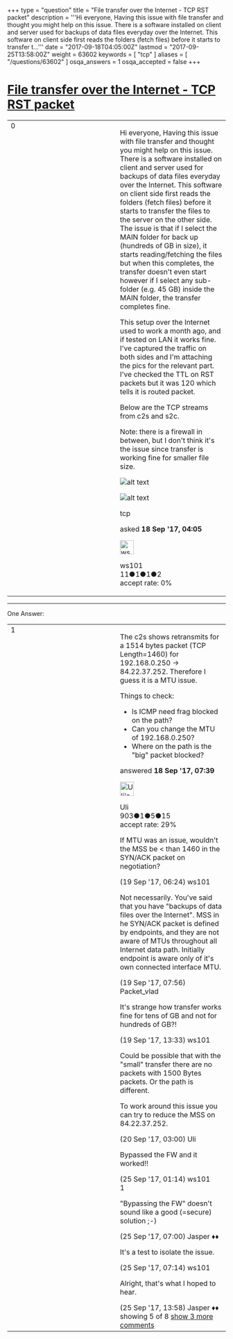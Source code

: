 +++
type = "question"
title = "File transfer over the Internet - TCP RST packet"
description = '''Hi everyone, Having this issue with file transfer and thought you might help on this issue. There is a software installed on client and server used for backups of data files everyday over the Internet.  This software on client side first reads the folders (fetch files) before it starts to transfer t...'''
date = "2017-09-18T04:05:00Z"
lastmod = "2017-09-25T13:58:00Z"
weight = 63602
keywords = [ "tcp" ]
aliases = [ "/questions/63602" ]
osqa_answers = 1
osqa_accepted = false
+++

<div class="headNormal">

# [File transfer over the Internet - TCP RST packet](/questions/63602/file-transfer-over-the-internet-tcp-rst-packet)

</div>

<div id="main-body">

<div id="askform">

<table id="question-table" style="width:100%;"><colgroup><col style="width: 50%" /><col style="width: 50%" /></colgroup><tbody><tr class="odd"><td style="width: 30px; vertical-align: top"><div class="vote-buttons"><span id="post-63602-upvote" class="ajax-command post-vote up" rel="nofollow" title="I like this post (click again to cancel)"> </span><div id="post-63602-score" class="post-score" title="current number of votes">0</div><span id="post-63602-downvote" class="ajax-command post-vote down" rel="nofollow" title="I dont like this post (click again to cancel)"> </span> <span id="favorite-mark" class="ajax-command favorite-mark" rel="nofollow" title="mark/unmark this question as favorite (click again to cancel)"> </span><div id="favorite-count" class="favorite-count"></div></div></td><td><div id="item-right"><div class="question-body"><p>Hi everyone, Having this issue with file transfer and thought you might help on this issue. There is a software installed on client and server used for backups of data files everyday over the Internet. This software on client side first reads the folders (fetch files) before it starts to transfer the files to the server on the other side. The issue is that if I select the MAIN folder for back up (hundreds of GB in size), it starts reading/fetching the files but when this completes, the transfer doesn't even start however if I select any sub-folder (e.g. 45 GB) inside the MAIN folder, the transfer completes fine.</p><p>This setup over the Internet used to work a month ago, and if tested on LAN it works fine. I've captured the traffic on both sides and I'm attaching the pics for the relevant part. I've checked the TTL on RST packets but it was 120 which tells it is routed packet.</p><p>Below are the TCP streams from c2s and s2c.</p><p>Note: there is a firewall in between, but I don't think it's the issue since transfer is working fine for smaller file size.</p><p><img src="https://osqa-ask.wireshark.org/upfiles/s2c_wireshark_gCqdzjN.png" alt="alt text" /></p><p><img src="https://osqa-ask.wireshark.org/upfiles/c2s_wireshark_LeQmHxo.PNG" alt="alt text" /></p></div><div id="question-tags" class="tags-container tags"><span class="post-tag tag-link-tcp" rel="tag" title="see questions tagged &#39;tcp&#39;">tcp</span></div><div id="question-controls" class="post-controls"></div><div class="post-update-info-container"><div class="post-update-info post-update-info-user"><p>asked <strong>18 Sep '17, 04:05</strong></p><img src="https://secure.gravatar.com/avatar/dcc35d073c1104aa8b1a8e2e9ca23dfb?s=32&amp;d=identicon&amp;r=g" class="gravatar" width="32" height="32" alt="ws101&#39;s gravatar image" /><p><span>ws101</span><br />
<span class="score" title="11 reputation points">11</span><span title="1 badges"><span class="badge1">●</span><span class="badgecount">1</span></span><span title="1 badges"><span class="silver">●</span><span class="badgecount">1</span></span><span title="2 badges"><span class="bronze">●</span><span class="badgecount">2</span></span><br />
<span class="accept_rate" title="Rate of the user&#39;s accepted answers">accept rate:</span> <span title="ws101 has no accepted answers">0%</span></p></img></div></div><div id="comments-container-63602" class="comments-container"></div><div id="comment-tools-63602" class="comment-tools"></div><div class="clear"></div><div id="comment-63602-form-container" class="comment-form-container"></div><div class="clear"></div></div></td></tr></tbody></table>

------------------------------------------------------------------------

<div class="tabBar">

<span id="sort-top"></span>

<div class="headQuestions">

One Answer:

</div>

</div>

<span id="63603"></span>

<div id="answer-container-63603" class="answer">

<table style="width:100%;"><colgroup><col style="width: 50%" /><col style="width: 50%" /></colgroup><tbody><tr class="odd"><td style="width: 30px; vertical-align: top"><div class="vote-buttons"><span id="post-63603-upvote" class="ajax-command post-vote up" rel="nofollow" title="I like this post (click again to cancel)"> </span><div id="post-63603-score" class="post-score" title="current number of votes">1</div><span id="post-63603-downvote" class="ajax-command post-vote down" rel="nofollow" title="I dont like this post (click again to cancel)"> </span></div></td><td><div class="item-right"><div class="answer-body"><p>The c2s shows retransmits for a 1514 bytes packet (TCP Length=1460) for 192.168.0.250 -&gt; 84.22.37.252. Therefore I guess it is a MTU issue.</p><p>Things to check:</p><ul><li>Is ICMP need frag blocked on the path?</li><li>Can you change the MTU of 192.168.0.250?</li><li>Where on the path is the "big" packet blocked?</li></ul></div><div class="answer-controls post-controls"></div><div class="post-update-info-container"><div class="post-update-info post-update-info-user"><p>answered <strong>18 Sep '17, 07:39</strong></p><img src="https://secure.gravatar.com/avatar/11cda2a4be5391632a5b28af1927307b?s=32&amp;d=identicon&amp;r=g" class="gravatar" width="32" height="32" alt="Uli&#39;s gravatar image" /><p><span>Uli</span><br />
<span class="score" title="903 reputation points">903</span><span title="1 badges"><span class="badge1">●</span><span class="badgecount">1</span></span><span title="5 badges"><span class="silver">●</span><span class="badgecount">5</span></span><span title="15 badges"><span class="bronze">●</span><span class="badgecount">15</span></span><br />
<span class="accept_rate" title="Rate of the user&#39;s accepted answers">accept rate:</span> <span title="Uli has 16 accepted answers">29%</span></p></img></div></div><div id="comments-container-63603" class="comments-container"><span id="63604"></span><div id="comment-63604" class="comment"><div id="post-63604-score" class="comment-score"></div><div class="comment-text"><p>If MTU was an issue, wouldn't the MSS be &lt; than 1460 in the SYN/ACK packet on negotiation?</p></div><div id="comment-63604-info" class="comment-info"><span class="comment-age">(19 Sep '17, 06:24)</span> <span class="comment-user userinfo">ws101</span></div></div><span id="63606"></span><div id="comment-63606" class="comment"><div id="post-63606-score" class="comment-score"></div><div class="comment-text"><p>Not necessarily. You've said that you have "backups of data files over the Internet". MSS in he SYN/ACK packet is defined by endpoints, and they are not aware of MTUs throughout all Internet data path. Initially endpoint is aware only of it's own connected interface MTU.</p></div><div id="comment-63606-info" class="comment-info"><span class="comment-age">(19 Sep '17, 07:56)</span> <span class="comment-user userinfo">Packet_vlad</span></div></div><span id="63614"></span><div id="comment-63614" class="comment"><div id="post-63614-score" class="comment-score"></div><div class="comment-text"><p>It's strange how transfer works fine for tens of GB and not for hundreds of GB?!</p></div><div id="comment-63614-info" class="comment-info"><span class="comment-age">(19 Sep '17, 13:33)</span> <span class="comment-user userinfo">ws101</span></div></div><span id="63615"></span><div id="comment-63615" class="comment"><div id="post-63615-score" class="comment-score"></div><div class="comment-text"><p>Could be possible that with the "small" transfer there are no packets with 1500 Bytes packets. Or the path is different.</p><p>To work around this issue you can try to reduce the MSS on 84.22.37.252.</p></div><div id="comment-63615-info" class="comment-info"><span class="comment-age">(20 Sep '17, 03:00)</span> <span class="comment-user userinfo">Uli</span></div></div><span id="63640"></span><div id="comment-63640" class="comment not_top_scorer"><div id="post-63640-score" class="comment-score"></div><div class="comment-text"><p>Bypassed the FW and it worked!!</p></div><div id="comment-63640-info" class="comment-info"><span class="comment-age">(25 Sep '17, 01:14)</span> <span class="comment-user userinfo">ws101</span></div></div><span id="63641"></span><div id="comment-63641" class="comment"><div id="post-63641-score" class="comment-score">1</div><div class="comment-text"><p>"Bypassing the FW" doesn't sound like a good (=secure) solution ;-)</p></div><div id="comment-63641-info" class="comment-info"><span class="comment-age">(25 Sep '17, 07:00)</span> <span class="comment-user userinfo">Jasper ♦♦</span></div></div><span id="63642"></span><div id="comment-63642" class="comment not_top_scorer"><div id="post-63642-score" class="comment-score"></div><div class="comment-text"><p>It's a test to isolate the issue.</p></div><div id="comment-63642-info" class="comment-info"><span class="comment-age">(25 Sep '17, 07:14)</span> <span class="comment-user userinfo">ws101</span></div></div><span id="63644"></span><div id="comment-63644" class="comment not_top_scorer"><div id="post-63644-score" class="comment-score"></div><div class="comment-text"><p>Alright, that's what I hoped to hear.</p></div><div id="comment-63644-info" class="comment-info"><span class="comment-age">(25 Sep '17, 13:58)</span> <span class="comment-user userinfo">Jasper ♦♦</span></div></div></div><div id="comment-tools-63603" class="comment-tools"><span class="comments-showing"> showing 5 of 8 </span> <a href="#" class="show-all-comments-link">show 3 more comments</a></div><div class="clear"></div><div id="comment-63603-form-container" class="comment-form-container"></div><div class="clear"></div></div></td></tr></tbody></table>

</div>

<div class="paginator-container-left">

</div>

</div>

</div>

